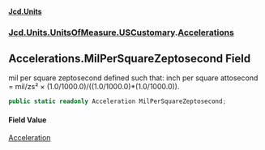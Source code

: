#### [Jcd.Units](index.md 'index')
### [Jcd.Units.UnitsOfMeasure.USCustomary](Jcd.Units.UnitsOfMeasure.USCustomary.md 'Jcd.Units.UnitsOfMeasure.USCustomary').[Accelerations](Accelerations.md 'Jcd.Units.UnitsOfMeasure.USCustomary.Accelerations')

## Accelerations.MilPerSquareZeptosecond Field

mil per square zeptosecond defined such that: inch per square attosecond = mil/zs² ×
(1.0/1000.0)/((1.0/1000.0)*(1.0/1000.0)).

```csharp
public static readonly Acceleration MilPerSquareZeptosecond;
```

#### Field Value
[Acceleration](Acceleration.md 'Jcd.Units.UnitTypes.Acceleration')